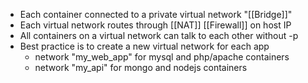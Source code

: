 - Each container connected to a private virtual network "[[Bridge]]"
- Each virtual network routes through [[NAT]] [[Firewall]] on host IP
- All containers on a virtual network can talk to each other without -p
- Best practice is to create a new virtual network for each app
	- network "my_web_app" for mysql and php/apache containers
	- network "my_api" for mongo and nodejs containers